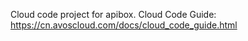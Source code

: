 Cloud code project for apibox. Cloud Code Guide: https://cn.avoscloud.com/docs/cloud_code_guide.html